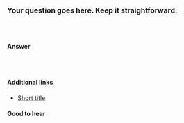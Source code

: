 ### Your question goes here. Keep it straightforward.

<!-- If you need to display some code, keep it short. It goes here: -->

```html
```

```css
```

```js
```

#### Answer

<!-- Your answer goes here. -->

<!-- If you need to display some code, keep it short. It goes here: -->

```html
```

```css
```

```js
```

#### Additional links

<!-- Whenever possible, link a more detailed explanation. -->

* [Short title](https://yourLinkGoes.here/)

#### Good to hear

<!-- Whenever possible, include the short list of bullet points that sum up the answer. -->

<!-- tags: (separate each by a comma) -->
